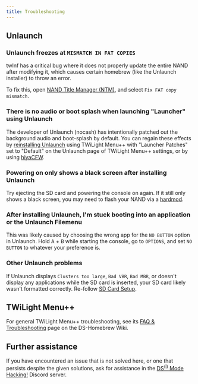 ```yaml
---
title: Troubleshooting
---
```


## Unlaunch
### Unlaunch freezes at `MISMATCH IN FAT COPIES`

twlnf has a critical bug where it does not properly update the entire NAND after modifying it, which causes certain homebrew (like the Unlaunch installer) to throw an error.

To fix this, open [NAND Title Manager (NTM)](https://github.com/Epicpkmn11/NTM/releases), and select `Fix FAT copy mismatch`.

### There is no audio or boot splash when launching "Launcher" using Unlaunch

The developer of Unlaunch (nocash) has intentionally patched out the background audio and boot-splash by default. You can regain these effects by [reinstalling Unlaunch](installing-unlaunch.html) using TWiLight Menu++ with "Launcher Patches" set to "Default" on the Unlaunch page of TWiLight Menu++ settings, or by using [hiyaCFW](https://wiki.ds-homebrew.com/hiyacfw/installing).

### Powering on only shows a black screen after installing Unlaunch

Try ejecting the SD card and powering the console on again. If it still only shows a black screen, you may need to flash your NAND via a [hardmod](https://wiki.ds-homebrew.com/ds-index/hardmod).

### After installing Unlaunch, I'm stuck booting into an application or the Unlaunch Filemenu

This was likely caused by choosing the wrong app for the `NO BUTTON` option in Unlaunch. Hold <kbd class="face">A</kbd> + <kbd class="face">B</kbd> while starting the console, go to `OPTIONS`, and set `NO BUTTON` to whatever your preference is.

### Other Unlaunch problems

If Unlaunch displays `Clusters too large`, `Bad VBR`, `Bad MBR`, or doesn't display any applications while the SD card is inserted, your SD card likely wasn't formatted correctly. Re-follow [SD Card Setup](sd-card-setup.html).

## TWiLight Menu++

For general TWiLight Menu++ troubleshooting, see its [FAQ & Troubleshooting](https://wiki.ds-homebrew.com/twilightmenu/faq) page on the DS-Homebrew Wiki.

## Further assistance

If you have encountered an issue that is not solved here, or one that persists despite the given solutions, ask for assistance in the [DS<sup>(i)</sup> Mode Hacking!](https://discord.gg/fCzqcWteC4) Discord server.
